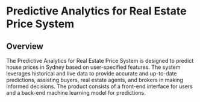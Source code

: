 # Predictive Analytics for Real Estate Price System
## Overview
The Predictive Analytics for Real Estate Price System is designed to predict house prices in Sydney based on user-specified features. The system leverages historical and live data to provide accurate and up-to-date predictions, assisting buyers, real estate agents, and brokers in making informed decisions. The product consists of a front-end interface for users and a back-end machine learning model for predictions.
